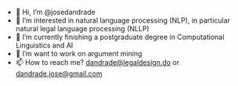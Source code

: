 - 👋 Hi, I’m @josedandrade
- 👀 I’m interested in natural language processing (NLP), in particular natural legal language processing (NLLP)
- 🌱 I’m currently finishing a postgraduate degree in Computational Linguistics and AI
- 💞️ I’m want to work on argument mining
- 📫 How to reach me? dandrade@legaldesign.do or dandrade.jose@gmail.com

<!---
josedandrade/josedandrade is a ✨ special ✨ repository because its `README.md` (this file) appears on your GitHub profile.
You can click the Preview link to take a look at your changes.
--->

